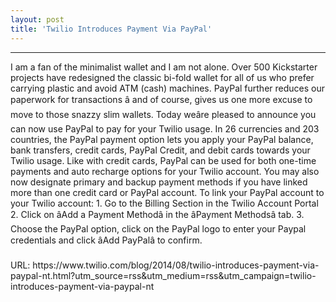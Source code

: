 ```yaml
---
layout: post
title: 'Twilio Introduces Payment Via PayPal'
---
```

<hr />I am a fan of the minimalist wallet and I am not alone. Over 500 Kickstarter projects have redesigned the classic bi-fold wallet for all of us who prefer carrying plastic and avoid ATM (cash) machines. PayPal further reduces our paperwork for transactions â and of course, gives us one more excuse to move to those snazzy slim wallets. Today weâre pleased to announce you can now use PayPal to pay for your Twilio usage. 
In 26 currencies and 203 countries, the PayPal payment option lets you apply your PayPal balance, bank transfers, credit cards, PayPal Credit, and debit cards towards your Twilio usage. 
Like with credit cards, PayPal can be used for both one-time payments and auto recharge options for your Twilio account. You may also now designate primary and backup payment methods if you have linked more than one credit card or PayPal account. To link your PayPal account to your Twilio account: 
1. Go to the Billing Section in the Twilio Account Portal 
2. Click on âAdd a Payment Methodâ in the âPayment Methodsâ tab. 
3. Choose the PayPal option, click on the PayPal logo to enter your Paypal credentials and click âAdd PayPalâ to confirm.<br /><br />URL: https://www.twilio.com/blog/2014/08/twilio-introduces-payment-via-paypal-nt.html?utm_source=rss&utm_medium=rss&utm_campaign=twilio-introduces-payment-via-paypal-nt<br />